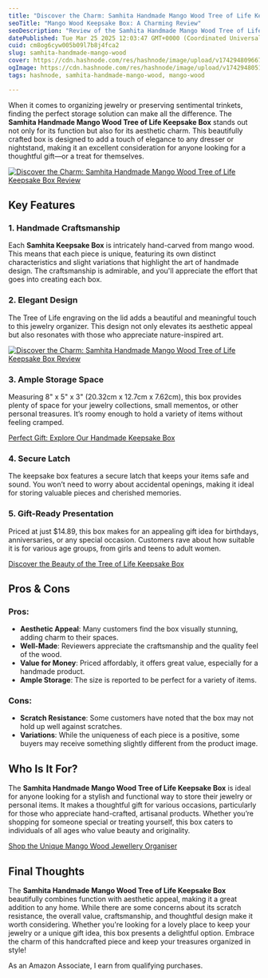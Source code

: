 ```yaml
---
title: "Discover the Charm: Samhita Handmade Mango Wood Tree of Life Keepsake Box Review"
seoTitle: "Mango Wood Keepsake Box: A Charming Review"
seoDescription: "Review of the Samhita Handmade Mango Wood Tree of Life Keepsake Box, highlighting its craftsmanship and aesthetic appeal as a jewelry organizer"
datePublished: Tue Mar 25 2025 12:03:47 GMT+0000 (Coordinated Universal Time)
cuid: cm8og6cyw005b09l7b8j4fca2
slug: samhita-handmade-mango-wood
cover: https://cdn.hashnode.com/res/hashnode/image/upload/v1742948096675/ce8309e9-026e-4590-9322-3e11d31a21ae.png
ogImage: https://cdn.hashnode.com/res/hashnode/image/upload/v1742948051769/4317ea80-93b1-485f-91ef-d5a94ae3840d.png
tags: hashnode, samhita-handmade-mango-wood, mango-wood

---
```


<p>When it comes to organizing jewelry or preserving sentimental trinkets, finding the perfect storage solution can make all the difference. The <strong>Samhita Handmade Mango Wood Tree of Life Keepsake Box</strong> stands out not only for its function but also for its aesthetic charm. This beautifully crafted box is designed to add a touch of elegance to any dresser or nightstand, making it an excellent consideration for anyone looking for a thoughtful gift—or a treat for themselves.</p>
<a href='https://www.amazon.com/dp/B0972PZBX6?tag=myreviews0fcb-20' target='_blank' rel='nofollow'>
<img src='https://m.media-amazon.com/images/I/71CgQml-5RL._AC_SL1500_.jpg' alt='Discover the Charm: Samhita Handmade Mango Wood Tree of Life Keepsake Box Review' style='display: block; margin: auto; max-width: 100%; height: auto;'>
</a>

<h2>Key Features</h2>
<h3>1. Handmade Craftsmanship</h3>
<p>Each <strong>Samhita Keepsake Box</strong> is intricately hand-carved from mango wood. This means that each piece is unique, featuring its own distinct characteristics and slight variations that highlight the art of handmade design. The craftsmanship is admirable, and you'll appreciate the effort that goes into creating each box.</p>

<h3>2. Elegant Design</h3>
<p>The Tree of Life engraving on the lid adds a beautiful and meaningful touch to this jewelry organizer. This design not only elevates its aesthetic appeal but also resonates with those who appreciate nature-inspired art.</p>
<a href='https://www.amazon.com/dp/B0972PZBX6?tag=myreviews0fcb-20' target='_blank' rel='nofollow'>
<img src='https://m.media-amazon.com/images/I/61N9WiMsKoL._AC_SL1500_.jpg' alt='Discover the Charm: Samhita Handmade Mango Wood Tree of Life Keepsake Box Review' style='display: block; margin: auto; max-width: 100%; height: auto;'>
</a>

<h3>3. Ample Storage Space</h3>
<p>Measuring 8&quot; x 5&quot; x 3&quot; (20.32cm x 12.7cm x 7.62cm), this box provides plenty of space for your jewelry collections, small mementos, or other personal treasures. It’s roomy enough to hold a variety of items without feeling cramped.</p>
<p><a href='https://www.amazon.com/dp/B0972PZBX6?tag=myreviews0fcb-20' target='_blank' rel='nofollow'>Perfect Gift: Explore Our Handmade Keepsake Box</a></p>

<h3>4. Secure Latch</h3>
<p>The keepsake box features a secure latch that keeps your items safe and sound. You won’t need to worry about accidental openings, making it ideal for storing valuable pieces and cherished memories.</p>

<h3>5. Gift-Ready Presentation</h3>
<p>Priced at just $14.89, this box makes for an appealing gift idea for birthdays, anniversaries, or any special occasion. Customers rave about how suitable it is for various age groups, from girls and teens to adult women.</p>
<p><a href='https://www.amazon.com/dp/B0972PZBX6?tag=myreviews0fcb-20' target='_blank' rel='nofollow'>Discover the Beauty of the Tree of Life Keepsake Box</a></p>

<h2>Pros &amp; Cons</h2>
<h3>Pros:</h3>
<ul>
<li><strong>Aesthetic Appeal</strong>: Many customers find the box visually stunning, adding charm to their spaces.</li>
<li><strong>Well-Made</strong>: Reviewers appreciate the craftsmanship and the quality feel of the wood.</li>
<li><strong>Value for Money</strong>: Priced affordably, it offers great value, especially for a handmade product.</li>
<li><strong>Ample Storage</strong>: The size is reported to be perfect for a variety of items.</li>
</ul>
<h3>Cons:</h3>
<ul>
<li><strong>Scratch Resistance</strong>: Some customers have noted that the box may not hold up well against scratches.</li>
<li><strong>Variations</strong>: While the uniqueness of each piece is a positive, some buyers may receive something slightly different from the product image.</li>
</ul>

<h2>Who Is It For?</h2>
<p>The <strong>Samhita Handmade Mango Wood Tree of Life Keepsake Box</strong> is ideal for anyone looking for a stylish and functional way to store their jewelry or personal items. It makes a thoughtful gift for various occasions, particularly for those who appreciate hand-crafted, artisanal products. Whether you’re shopping for someone special or treating yourself, this box caters to individuals of all ages who value beauty and originality.</p>
<p><a href='https://www.amazon.com/dp/B0972PZBX6?tag=myreviews0fcb-20' target='_blank' rel='nofollow'>Shop the Unique Mango Wood Jewellery Organiser</a></p>

<h2>Final Thoughts</h2>
<p>The <strong>Samhita Handmade Mango Wood Tree of Life Keepsake Box</strong> beautifully combines function with aesthetic appeal, making it a great addition to any home. While there are some concerns about its scratch resistance, the overall value, craftsmanship, and thoughtful design make it worth considering. Whether you're looking for a lovely place to keep your jewelry or a unique gift idea, this box presents a delightful option. Embrace the charm of this handcrafted piece and keep your treasures organized in style!</p>
<p>As an Amazon Associate, I earn from qualifying purchases.</p>